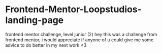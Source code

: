 # Frontend-Mentor-Loopstudios-landing-page
frontend mentor challenge, level junior (2)
hey this was a challenge from frontend mentor, i would appreciate if anyone of u could give me some advice
to do better in my next work <3
